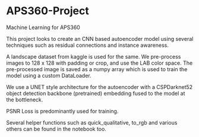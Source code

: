 # APS360-Project
Machine Learning for APS360

This project looks to create an CNN based autoencoder model using several techniques such as residual connections and instance awareness. 

A landscape dataset from kaggle is used for the same. We pre-process images to 128 x 128 with padding or crop, and use the LAB color space. The pre-processed image is saved as a numpy array which is used to train the model using a custom DataLoader. 

We use a UNET style architecture for the autoencoder with a CSPDarknet52 object detection backbone (pretrained) embedding fused to the model at the bottleneck. 

PSNR Loss is predominantly used for training.

Several helper functions such as quick_qualitative, to_rgb and various others can be found in the notebook too.
